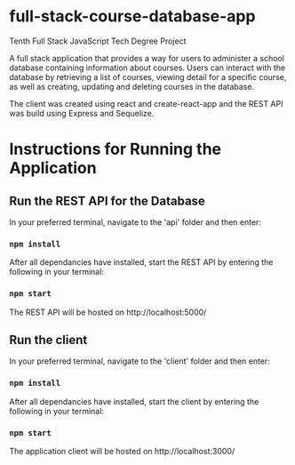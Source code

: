 # full-stack-course-database-app

 Tenth Full Stack JavaScript Tech Degree Project

A full stack application that provides a way for users to administer a school database containing information about courses. Users can interact with the database by retrieving a list of courses, viewing detail for a specific course, as well as creating, updating and deleting courses in the database.

The client was created using react and create-react-app and the REST API was build using Express and Sequelize.

# Instructions for Running the Application

## Run the REST API for the Database

In your preferred terminal, navigate to the 'api' folder and then enter:
### `npm install`

After all dependancies have installed, start the REST API by entering the following in your terminal:

### `npm start`

The REST API will be hosted on http://localhost:5000/


## Run the client

In your preferred terminal, navigate to the 'client' folder and then enter:
### `npm install`

After all dependancies have installed, start the client by entering the following in your terminal:
### `npm start`

The application client will be hosted on http://localhost:3000/
